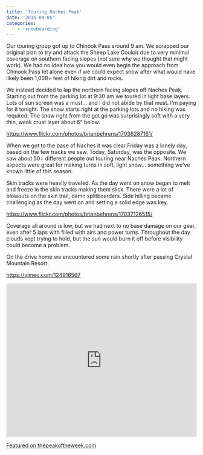 ```yaml
---
title: 'Touring Naches Peak'
date: '2015-04-05'
categories:
    - 'snowboarding'
---
```


Our touring group got up to Chinook Pass around 9 am. We scrapped our original plan to try and attack the Sheep Lake Couloir due to very minimal coverage on southern facing slopes (not sure why we thought that might work). We had no idea how you would even begin the approach from Chinook Pass let alone even if we could expect snow after what would have likely been 1,000+ feet of hiking dirt and rocks.

We instead decided to lap the northern facing slopes off Naches Peak. Starting out from the parking lot at 9:30 am we toured in light base layers. Lots of sun screen was a must... and I did not abide by that must. I'm paying for it tonight. The snow starts right at the parking lots and no hiking was required. The snow right from the get go was surprisingly soft with a very thin, weak crust layer about 6" below.

https://www.flickr.com/photos/brianbehrens/17036287161/

When we got to the base of Naches it was clear Friday was a lonely day, based on the few tracks we saw. Today, Saturday, was the opposite. We saw about 50+ different people out touring near Naches Peak. Northern aspects were great for making turns in soft, light snow... something we've known little of this season.

Skin tracks were heavily traveled. As the day went on snow began to melt and freeze in the skin tracks making them slick. There were a lot of blowouts on the skin trail, damn splitboarders. Side hilling became challenging as the day went on and setting a solid edge was key.

https://www.flickr.com/photos/brianbehrens/17037126515/

Coverage all around is low, but we had next to no base damage on our gear, even after 5 laps with filled with airs and power turns. Throughout the day clouds kept trying to hold, but the sun would burn it off before visibility could become a problem.

On the drive home we encountered some rain shortly after passing Crystal Mountain Resort.

https://vimeo.com/124916567

<iframe src="https://www.strava.com/activities/279360620/embed/d7755a700073a105705e80e712b820ab80f2e4da" width="100%" height="405" frameborder="0" scrolling="no"></iframe>

[Featured on thepeakoftheweek.com](https://thepeakoftheweek.com/2015/04/naches-peak-chinook-pass/)
